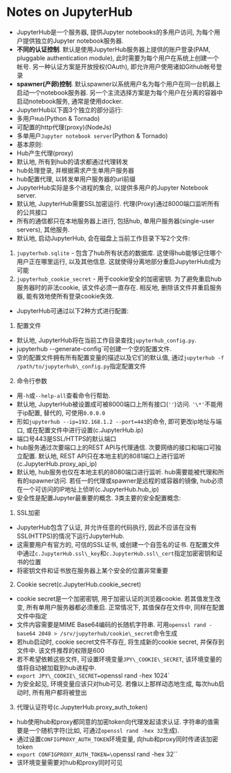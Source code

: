 # Notes on JupyterHub

- JupyterHub是一个服务器, 提供Jupyter notebooks的多用户访问, 为每个用户提供独立的Jupyter notebook服务器.
- **不同的认证控制**. 默认是使用JupyterHub服务器上提供的账户登录(PAM, pluggable authentication module), 此时需要为每个用户在系统上创建一个帐号. 另一种认证方案是开放授权(OAuth), 即允许用户使用诸如Github帐号登录
- **spawner(产卵)控制**. 默认spawner以系统用户名为每个用户在同一台机器上启动一个notebook服务器. 另一个主流选择方案是为每个用户在分离的容器中启动notebook服务, 通常是使用docker.
- JupyterHub以下面3个独立的部分运行:
 - 多用户`Hub`(Python & Tornado)
 - 可配置的http代理(proxy)(NodeJs)
 - 多单用户`Jupyter notebook server`(Python & Tornado)
- 基本原则:
 - Hub产生代理(proxy)
 - 默认地, 所有到hub的请求都通过代理转发
 - hub处理登录, 并根据需求产生单用户服务器
 - hub配置代理, 以转发单用户服务器的url前缀
- JupyterHub实际是多个进程的集合, 以提供多用户的Jupyter Notebook server.
- 默认地, JupyterHub需要SSL加密运行. 代理(Proxy)通过8000端口监听所有的公共接口
- 所有的通信都只在本地服务器上进行, 包括hub, 单用户服务器(single-user servers), 其他服务.
- 默认地, 启动JupyterHub, 会在磁盘上当前工作目录下写2个文件:
 1. `jupyterhub.sqlite` - 包含了hub所有状态的数据库. 这使得hub能够记住哪个用户正在哪里运行, 以及其他信息. 这就使得分离地部分重启JupyterHub成为可能
 2. `jupyterhub_cookie_secret` - 用于cookie安全的加密密钥. 为了避免重启hub服务器时的非法cookie, 该文件必须一直存在. 相反地, 删除该文件并重启服务器, 能有效地使所有登录cookie失效.
- JupyterHub可通过以下2种方式进行配置:
 1. 配置文件
  - 默认地, JupyterHub将在当前工作目录查找`jupyterhub_config.py`.
  - jupyterhub --generate-config`可创建一个空的配置文件.
  - 空的配置文件拥有所有配置变量的描述以及它们的默认值, 通过`jupyterhub -f /path/to/jupyterhub\_config.py`指定配置文件
 2. 命令行参数
  - 用`-h`或`--help-all`查看命令行帮助.
- 默认地, JupyterHub被设置成可被8000端口上所有接口(`''`)访问. `'\*'`不能用于ip配置, 替代的, 可使用`0.0.0.0`
- 形如`jupyterhub --ip=192.168.1.2 --port=443`的命令, 即可更改ip地址与端口, 或在配置文件中进行设置(c.JupyterHub.ip)
- 端口号443是SSL/HTTPS的默认端口
- hub服务通过次要端口上的REST API与代理通信. 次要网络的接口和端口可独立配置. 默认地, REST API只在本地主机的8081端口上进行监听(c.JupyterHub.proxy_api_ip)
- 默认地, hub服务也仅在本地主机的8080端口进行监听. hub需要能被代理和所有的spawner访问. 若任一的代理或spawner是远程的或容器的镜像, hub必须在一个可访问的IP地址上侦听(c.JupyterHub.hub_ip)
- 安全性是配置Jupyter最重要的概念. 3类主要的安全配置概念:
 1. SSL加密
  - JupyterHub包含了认证, 并允许任意的代码执行, 因此不应该在没有SSL(HTTPS)的情况下运行JupyterHub.
  - 这需要用户有官方的, 可信的SSL证书, 或创建一个自签名的证书. 在配置文件中通过`c.JupyterHub.ssl\_key`和`c.JupyterHub.ssl\_cert`指定加密密钥和证书的位置
  - 将密钥文件和证书放在服务器上某个安全的位置非常重要
 2. Cookie secret(c.JupyterHub.cookie_secret)
  - cookie secret是一个加密密钥, 用于加密认证的浏览器cookie. 若其值发生改变, 所有单用户服务器都必须重启. 正常情况下, 其值保存在文件中, 同样在配置文件中指定
  - 文件内容需要是MIME Base64编码的长随机字符串. 可用`openssl rand -base64 2048 > /srv/jupyterhub/cookie\_secret`命令生成
  - 若hub启动时, cookie secret文件不存在, 将生成新的cookie secret, 并保存到文件中. 该文件推荐的权限是600
  - 若不希望依赖这些文件, 可设置环境变量`JPY\_COOKIE\_SECRET`, 该环境变量的值将自动被加载到hub进程中.
  - `export JPY\_COOKIE\_SECRET=`openssl rand -hex 1024`
  - 为安全起见, 环境变量应该只对hub可见. 若像以上那样动态地生成, 每次hub启动时, 所有用户都将被登出
 3. 代理认证符号(c.JupyterHub.proxy_auth_token)
  - hub使用hub和proxy都同意的加密token向代理发起请求认证. 字符串的值需要是一个随机字符(比如, 可通过`openssl rand -hex 32`生成).
  - 通过设置`CONFIGPROXY_AUTH_TOKEN`环境变量, 向hub和proxy同时传递该加密token
  - `export CONFIGPROXY_AUTH_TOKEN=\`openssl rand -hex 32\``
  - 该环境变量需要对hub和proxy同时可见
